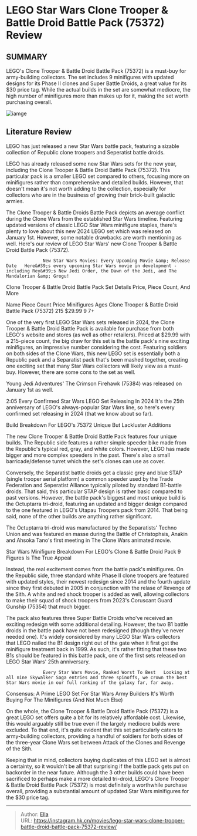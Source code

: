 # LEGO Star Wars Clone Trooper &amp; Battle Droid Battle Pack (75372) Review


## SUMMARY 



  LEGO&#39;s Clone Trooper &amp; Battle Droid Battle Pack (75372) is a must-buy for army-building collectors.   The set includes 9 minifigures with updated designs for its Phase II clones and Super Battle Droids, a great value for its $30 price tag.   While the actual builds in the set are somewhat mediocre, the high number of minifigures more than makes up for it, making the set worth purchasing overall.  

![iamge](https://static1.srcdn.com/wordpress/wp-content/uploads/2024/01/custom-image-with-lego-clone-trooper-and-75372.jpg)

## Literature Review

LEGO has just released a new Star Wars battle pack, featuring a sizable collection of Republic clone troopers and Seperatist battle droids.




LEGO has already released some new Star Wars sets for the new year, including the Clone Trooper &amp; Battle Droid Battle Pack (75372). This particular pack is a smaller LEGO set compared to others, focusing more on minifigures rather than comprehensive and detailed builds. However, that doesn&#39;t mean it&#39;s not worth adding to the collection, especially for collectors who are in the business of growing their brick-built galactic armies.




The Clone Trooper &amp; Battle Droids Battle Pack depicts an average conflict during the Clone Wars from the established Star Wars timeline. Featuring updated versions of classic LEGO Star Wars minifigure staples, there&#39;s plenty to love about this new 2024 LEGO set which was released on January 1st. However, some notable drawbacks are worth mentioning as well. Here&#39;s our review of LEGO Star Wars&#39; new Clone Trooper &amp; Battle Droid Battle Pack (75372).

                  New Star Wars Movies: Every Upcoming Movie &amp; Release Date   Here&#39;s every upcoming Star Wars movie in development - including Rey&#39;s New Jedi Order, the Dawn of the Jedi, and The Mandalorian &amp; Grogu!   


 Clone Trooper &amp; Battle Droid Battle Pack Set Details 
Price, Piece Count, And More
         

 Name  Piece Count  Price  Minifigures  Ages   Clone Trooper &amp; Battle Droid Battle Pack (75372)  215  $29.99  9  7&#43;   






One of the very first LEGO Star Wars sets released in 2024, the Clone Trooper &amp; Battle Droid Battle Pack is available for purchase from both LEGO&#39;s website and stores (as well as other retailers). Priced at $29.99 with a 215-piece count, the big draw for this set is the battle pack&#39;s nine exciting minifigures, an impressive number considering the cost. Featuring soldiers on both sides of the Clone Wars, this new LEGO set is essentially both a Republic pack and a Separatist pack that&#39;s been mashed together, creating one exciting set that many Star Wars collectors will likely view as a must-buy. However, there are some cons to the set as well.



Young Jedi Adventures&#39; The Crimson Firehawk (75384) was released on January 1st as well.




  2:05                       Every Confirmed Star Wars LEGO Set Releasing In 2024   It&#39;s the 25th anniversary of LEGO&#39;s always-popular Star Wars line, so here&#39;s every confirmed set releasing in 2024 (that we know about so far).   






 Build Breakdown For LEGO&#39;s 75372 
Unique But Lackluster Additions
         

The new Clone Trooper &amp; Battle Droid Battle Pack features four unique builds. The Republic side features a rather simple speeder bike made from the Republic&#39;s typical red, gray, and white colors. However, LEGO has made bigger and more complex speeders in the past. There&#39;s also a small barricade/defense turret which the set&#39;s clones can use as cover.

Conversely, the Separatist battle droids get a classic grey and blue STAP (single trooper aerial platform) a common speeder used by the Trade Federation and Seperatist Alliance typically piloted by standard B1-battle droids. That said, this particular STAP design is rather basic compared to past versions. However, the battle pack&#39;s biggest and most unique build is the Octuptarra tri-droid, featuring an updated and bigger design compared to the one featured in LEGO&#39;s Utapau Troopers pack from 2014. That being said, none of the other builds are anything rather significant.






The Octuptarra tri-droid was manufactured by the Separatists&#39; Techno Union and was featured en masse during the Battle of Christophsis, Anakin and Ahsoka Tano&#39;s first meeting in The Clone Wars animated movie.






 Star Wars Minifigure Breakdown For LEGO&#39;s Clone &amp; Battle Droid Pack 
9 Figures Is The True Appeal
         

Instead, the real excitement comes from the battle pack&#39;s minifigures. On the Republic side, three standard white Phase II clone troopers are featured with updated styles, their newest redesign since 2014 and the fourth update since they first debuted in 2005 in conjunction with the relase of Revenge of the Sith. A white and red shock trooper is added as well, allowing collectors to make their squad of shock troopers from 2023&#39;s Coruscant Guard Gunship (75354) that much bigger.

The pack also features three Super Battle Droids who&#39;ve received an exciting redesign with some additional detailing. However, the two B1 battle droids in the battle pack have not been redesigned (though they&#39;ve never needed one). It&#39;s widely considered by many LEGO Star Wars collectors that LEGO nailed the B1 design right out of the gate when it first got the minifigure treatment back in 1999. As such, it&#39;s rather fitting that these two B1s should be featured in this battle pack, one of the first sets released on LEGO Star Wars&#39; 25th anniversary.




                  Every Star Wars Movie, Ranked Worst To Best   Looking at all nine Skywalker Saga entries and three spinoffs, we crown the best Star Wars movie in our full ranking of the galaxy far, far away.   



 Consensus: A Prime LEGO Set For Star Wars Army Builders 
It&#39;s Worth Buying For The Minifigures (And Not Much Else)
          

On the whole, the Clone Trooper &amp; Battle Droid Battle Pack (75372) is a great LEGO set offers quite a bit for its relatively affordable cost. Likewise, this would arguably still be true even if the largely mediocre builds were excluded. To that end, it&#39;s quite evident that this set particularly caters to army-building collectors, providing a handful of soldiers for both sides of the three-year Clone Wars set between Attack of the Clones and Revenge of the Sith.

Keeping that in mind, collectors buying duplicates of this LEGO set is almost a certainty, so it wouldn&#39;t be all that surprising if the battle pack gets put on backorder in the near future. Although the 3 other builds could have been sacrificed to perhaps make a more detailed tri-droid, LEGO&#39;s Clone Trooper &amp; Battle Droid Battle Pack (75372) is most definitely a worthwhile purchase overall, providing a substantial amount of updated Star Wars minifigures for the $30 price tag.






---

> Author: [Ella](https://instagram.hk.cn/)  
> URL: https://instagram.hk.cn/movies/lego-star-wars-clone-trooper-battle-droid-battle-pack-75372-review/  

